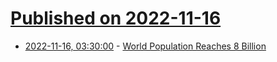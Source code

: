 # [Published on 2022-11-16](index.md)

* [2022-11-16, 03:30:00](https://news.slashdot.org/story/22/11/15/2311245/world-population-reaches-8-billion?utm_source=rss1.0mainlinkanon&utm_medium=feed) - [World Population Reaches 8 Billion](https://news.slashdot.org/story/22/11/15/2311245/world-population-reaches-8-billion?utm_source=rss1.0mainlinkanon&utm_medium=feed)
